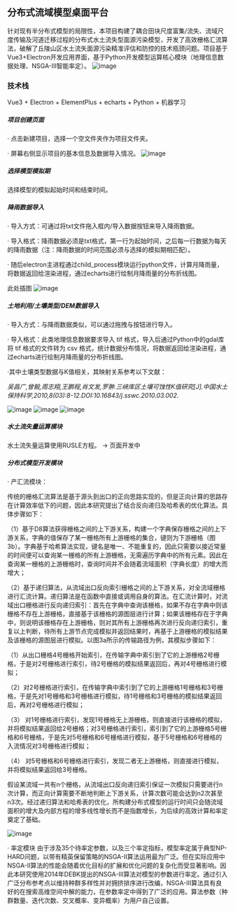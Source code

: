 ## 分布式流域模型桌面平台

针对现有半分布式模型的局限性，本项目构建了耦合田块尺度富集/流失、流域尺度传输及河道迁移过程的分布式水土流失型面源污染模型，开发了高效栅格汇流算法，破解了丘陵山区水土流失面源污染精准评估和防控的技术瓶颈问题。项目基于Vue3+Electron开发应用界面，基于Python开发模型运算核心模块（地理信息数据处理、NSGA-III智能率定）。
![image](https://github.com/OstrichZkh/nps_model/blob/main/preview/flowcharts.jpg)

### 技术栈

Vue3 + Electron + ElementPlus + echarts + Python + 机器学习

##### 项目创建页面

· 点击新建项目，选择一个空文件夹作为项目文件夹。

· 屏幕右侧显示项目的基本信息及数据导入情况。
![image](https://github.com/OstrichZkh/nps_model/blob/main/preview/homepage.jpg)

##### 选择模型模拟期

选择模型的模拟起始时间和结束时间。

##### 降雨数据导入

· 导入方式：可通过将txt文件拖入框内/导入数据按钮来导入降雨数据。

· 导入格式：降雨数据必须是txt格式，第一行为起始时间，之后每一行数据为每天的降雨数据（注：降雨数据的时间范围必须与选择的模拟期相匹配）。

· 随后electron主进程通过child_process模块运行python文件，计算月降雨量，将数据返回给渲染进程，通过echarts进行绘制月降雨量的分布折线图。

此处插图
![image](https://github.com/OstrichZkh/nps_model/blob/main/preview/rainfall.jpg)

##### 土地利用/土壤类型/DEM数据导入

· 导入方式：与降雨数据类似，可以通过拖拽与按钮进行导入。

· 导入格式：此类地理信息数据要求导入 tif 格式，导入后通过Python中的gdal库将 tif 格式的文件转为 csv 格式，统计数据分布情况，将数据返回给渲染进程，通过echarts进行绘制月降雨量的分布折线图。

·其中土壤类型数据与K值相关，其映射关系参考以下文献：

*吴昌广,曾毅,周志翔,王鹏程,肖文发,罗翀.三峡库区土壤可蚀性K值研究[J].中国水土保持科学,2010,8(03):8-12.DOI:10.16843/j.sswc.2010.03.002.*

![image](https://github.com/OstrichZkh/nps_model/blob/main/preview/landuse.jpg)
![image](https://github.com/OstrichZkh/nps_model/blob/main/preview/soiltype.jpg)
![image](https://github.com/OstrichZkh/nps_model/blob/main/preview/DEM.jpg)
##### 水土流失量运算模块

水土流失量运算使用RUSLE方程。 -> 页面开发中

##### 分布式模型开发模块

· 产汇流模块：

传统的栅格汇流算法是基于源头到出口的正向思路实现的，但是正向计算的思路存在计算效率低下的问题，因此本研究提出了结合反向递归及哈希表的优化算法。具体步骤如下：

（1）基于D8算法获得栅格之间的上下游关系，构建一个字典保存栅格之间的上下游关系，字典的值保存了某一栅格所有上游栅格的集合，键则为下游栅格（图3b）。字典基于哈希算法实现，键名是唯一、不能重复的，因此只需要以接近常量的时间便可以查询某一栅格的所有上游栅格，无需遍历字典中的所有元素。因此在查询某一栅格的上游栅格时，查询时间并不会随着流域面积（字典长度）的增大而增大；

（2）基于递归算法，从流域出口反向索引栅格之间的上下游关系，对全流域栅格进行汇流计算。递归算法是在函数中直接或调用自身的算法。在汇流计算时，对流域出口栅格进行反向递归索引：首先在字典中查询该栅格，如果不存在字典中则该栅格不存在上游栅格，直接基于该栅格的源图层进行计算；如果该栅格存在于字典中，则说明该栅格存在上游栅格，则对其所有上游栅格再次进行反向递归索引，重复以上判断，待所有上游节点完成模拟并返回结果时，再基于上游栅格的模拟结果及该栅格的源图层进行模拟。以图3a所示的传输路径为例，其模拟步骤如下：

（1）从出口栅格4号栅格开始索引，在传输字典中索引到了它的上游栅格2号栅格，于是对2号栅格进行索引，待2号栅格的模拟结果返回后，再对4号栅格进行模拟；

（2）对2号栅格进行索引，在传输字典中索引到了它的上游栅格1号栅格和3号栅格，于是先对1号栅格和3号栅格进行模拟，待1号栅格和3号栅格的模拟结果返回后，再对2号栅格进行模拟；

（3） 对1号栅格进行索引，发现1号栅格无上游栅格，则直接进行该栅格的模拟，并将模拟结果返回给2号栅格；对3号栅格进行索引，索引到了它的上游栅格5号栅格和6号栅格，于是先对5号栅格和6号栅格进行模拟，基于5号栅格和6号栅格的入流情况对3号栅格进行模拟；

（4） 对5号栅格和6号栅格进行索引，发现二者无上游栅格，则直接进行模拟，并将模拟结果返回给3号栅格。

假设某流域一共有n个栅格，从流域出口反向递归索引保证一次模拟只需要进行n次计算，而正向计算需要不断地判断上下游关系，计算次数可能会达到n2次甚至n3次。经过递归算法和哈希表的优化，所构建分布式模型的运行时间只会随流域面积的增大及内部方程的增多线性增长而不是指数增长，为后续的高效计算和率定奠定了基础。

![image](https://github.com/OstrichZkh/nps_model/blob/main/preview/D8.jpg)

· 率定模块
由于涉及35个待率定参数，以及三个率定指标，模型率定属于典型NP-HARD问题，以带有精英保留策略的NSGA-II算法运用最为广泛。但在实际应用中NSGA-II算法的性能会随着优化目标的扩展和优化问题的复杂化而受显著影响。因此本研究使用2014年DEBK提出的NSGA-III算法对模型的参数进行率定。通过引入广泛分布参考点以维持种群多样性并对拥挤排序进行改编，NSGA-III算法具有良好的在搜索高维空间中解的能力，在参数率定中得到了广泛的应用。算法参数（种群数量、迭代次数、交叉概率、变异概率）为用户自己设置。
